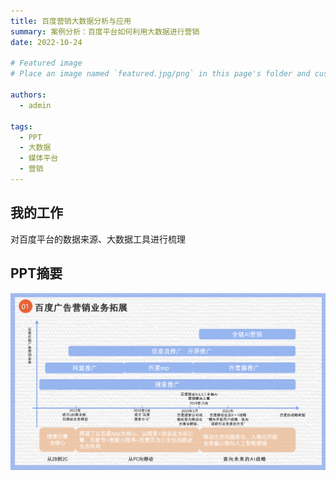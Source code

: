 ```yaml
---
title: 百度营销大数据分析与应用
summary: 案例分析：百度平台如何利用大数据进行营销
date: 2022-10-24

# Featured image
# Place an image named `featured.jpg/png` in this page's folder and customize its options here.

authors:
  - admin

tags:
  - PPT
  - 大数据
  - 媒体平台
  - 营销
---
```


## 我的工作
  对百度平台的数据来源、大数据工具进行梳理

## PPT摘要
  ![screen reader text](ppt.jpg " ")

[//]: # ([![The template is mobile first with a responsive design to ensure that your site looks stunning on every device.]&#40;https://raw.githubusercontent.com/wowchemy/wowchemy-hugo-modules/main/starters/academic/preview.png&#41;]&#40;https://hugoblox.com&#41;)
